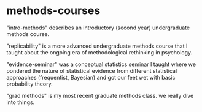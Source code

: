 # methods-courses

"intro-methods" describes an introductory (second year) undergraduate methods course.

"replicability" is a more advanced undergraduate methods course that I taught about the ongoing era of methodological rethinking in psychology.

"evidence-seminar" was a conceptual statistics seminar I taught where we pondered the nature of statistical evidence from different statistical approaches (frequentist, Bayesian) and got our feet wet with basic probability theory.

"grad methods" is my most recent graduate methods class. we really dive into things.
